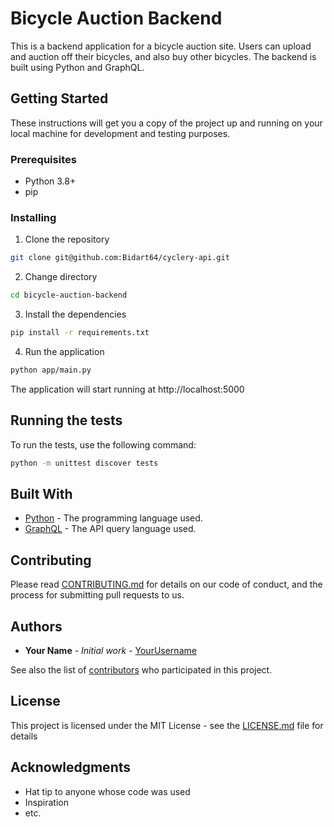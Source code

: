 # Bicycle Auction Backend

This is a backend application for a bicycle auction site. Users can upload and auction off their bicycles, and also buy other bicycles. The backend is built using Python and GraphQL.

## Getting Started

These instructions will get you a copy of the project up and running on your local machine for development and testing purposes.

### Prerequisites

- Python 3.8+
- pip

### Installing

1. Clone the repository
```bash
git clone git@github.com:Bidart64/cyclery-api.git
```

2. Change directory
```bash
cd bicycle-auction-backend
```

3. Install the dependencies
```bash
pip install -r requirements.txt
```

4. Run the application
```bash
python app/main.py
```

The application will start running at http://localhost:5000

## Running the tests

To run the tests, use the following command:

```bash
python -m unittest discover tests
```

## Built With

- [Python](https://www.python.org/) - The programming language used.
- [GraphQL](https://graphql.org/) - The API query language used.

## Contributing

Please read [CONTRIBUTING.md](https://gist.github.com/yourusername/bicycle-auction-backend/CONTRIBUTING.md) for details on our code of conduct, and the process for submitting pull requests to us.

## Authors

- **Your Name** - *Initial work* - [YourUsername](https://github.com/yourusername)

See also the list of [contributors](https://github.com/yourusername/bicycle-auction-backend/contributors) who participated in this project.

## License

This project is licensed under the MIT License - see the [LICENSE.md](LICENSE.md) file for details

## Acknowledgments

- Hat tip to anyone whose code was used
- Inspiration
- etc.
